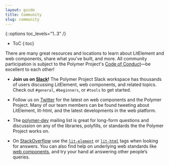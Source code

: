 ```yaml
---
layout: guide
title: Community
slug: community
---
```


{::options toc_levels="1..3" /}
* ToC
{:toc}


There are many great resources and locations to learn about LitElement and web components,
share what you've built, and more. All community participation is subject to the Polymer Project's
<a href="https://github.com/Polymer/project/blob/master/Code_of_Conduct.md">Code of Conduct</a>—be
excellent to each other!

*   <strong>Join us on <a href="https://join.slack.com/t/polymer/shared_invite/enQtNTAzNzg3NjU4ODM4LTkzZGVlOGIxMmNiMjMzZDM1YzYyMzdiYTk0YjQyOWZhZTMwN2RlNjM5ZDFmZjMxZWRjMWViMDA1MjNiYWFhZWM">Slack</a>!</strong> The
    Polymer Project Slack workspace has thousands of users discussing LitElement, web components, and related topics.
    Check out <code>#general</code>, <code>#beginners</code>, or
    <code>#tools</code> to get started. 
    
*   Follow us on <a href="https://twitter.com/polymer">Twitter</a>
    for the latest on web components and the Polymer Project. Many
    of our team members can be found tweeting about LitElement, lit-html, 
    and the latest developments in the web platform.

*   The <a href="https://groups.google.com/forum/?fromgroups=#!forum/polymer-dev">polymer-dev</a>
    mailing list is great for long-form questions and discussion on any of the libraries, polyfills, or 
    standards the the Polymer Project works on.

*   On <a href="https://stackoverflow.com/tags/lit-element">StackOverflow</a> use
    the <code><a href="https://stackoverflow.com/tags/lit-element">lit-element</a></code> or 
    <code><a href="https://stackoverflow.com/tags/lit-html">lit-html</a></code> tags when
    looking for answers. You can also find help on underlying web standards like 
    <a href="https://stackoverflow.com/tags/web-component">web components</a>, and try your
    hand at answering other people’s queries.



